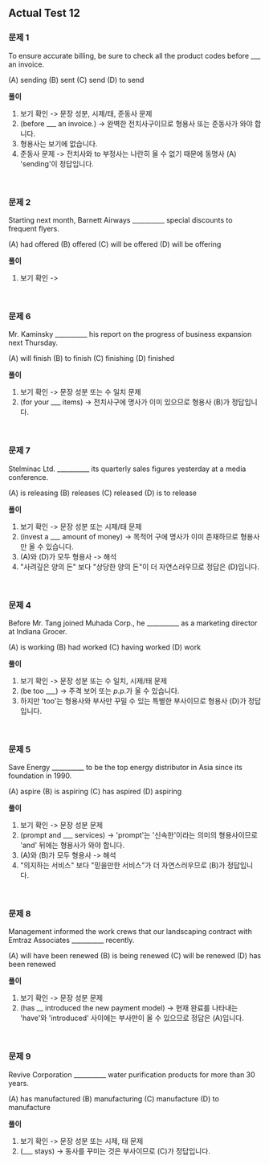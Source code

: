 ## Actual Test 12
### 문제 1

To ensure accurate billing, be sure to check all the product codes before ___ an invoice.

(A) sending (B) sent (C) send (D) to send

**풀이**

1. 보기 확인 -> 문장 성분, 시제/태, 준동사 문제
2. (before ___ an invoice.) -> 완벽한 전치사구이므로 형용사 또는 준동사가 와야 합니다.
3. 형용사는 보기에 없습니다.
4. 준동사 문제 -> 전치사와 to 부정사는 나란히 올 수 없기 때문에 동명사 (A) 'sending'이 정답입니다.

<br>

### 문제 2

Starting next month, Barnett Airways __________ special discounts to frequent flyers.

(A) had offered (B) offered (C) will be offered (D) will be offering

**풀이**

1. 보기 확인 -> 

<br>

### 문제 6

Mr. Kaminsky __________ his report on the progress of business expansion next Thursday.

(A) will finish (B) to finish (C) finishing (D) finished

**풀이**

1. 보기 확인 -> 문장 성분 또는 수 일치 문제
2. (for your ___ items) -> 전치사구에 명사가 이미 있으므로 형용사 (B)가 정답입니다.

<br>

### 문제 7

Stelminac Ltd. __________ its quarterly sales figures yesterday at a media conference.

(A) is releasing (B) releases (C) released (D) is to release

**풀이**

1. 보기 확인 -> 문장 성분 또는 시제/태 문제
2. (invest a ___ amount of money) -> 목적어 구에 명사가 이미 존재하므로 형용사만 올 수 있습니다.
3. (A)와 (D)가 모두 형용사 -> 해석
4. "사려깊은 양의 돈" 보다 "상당한 양의 돈"이 더 자연스러우므로 정답은 (D)입니다.
 
<br>

### 문제 4

Before Mr. Tang joined Muhada Corp., he __________ as a marketing director at Indiana Grocer.

(A) is working (B) had worked (C) having worked (D) work

**풀이**

1. 보기 확인 -> 문장 성분 또는 수 일치, 시제/태 문제
2. (be too ___) -> 주격 보어 또는 *p.p*.가 올 수 있습니다.
3. 하지만 'too'는 형용사와 부사만 꾸밀 수 있는 특별한 부사이므로 형용사 (D)가 정답입니다.

<br>

### 문제 5

Save Energy __________ to be the top energy distributor in Asia since its foundation in 1990.

(A) aspire (B) is aspiring (C) has aspired (D) aspiring

**풀이**

1. 보기 확인 -> 문장 성분 문제
2. (prompt and ___ services) -> 'prompt'는 '신속한'이라는 의미의 형용사이므로 'and' 뒤에는 형용사가 와야 합니다.
3. (A)와 (B)가 모두 형용사 -> 해석
4. "의지하는 서비스" 보다 "믿을만한 서비스"가 더 자연스러우므로 (B)가 정답입니다.

<br>

### 문제 8

Management informed the work crews that our landscaping contract with Emtraz Associates __________ recently.

(A) will have been renewed (B) is being renewed (C) will be renewed (D) has been renewed

**풀이**

1. 보기 확인 -> 문장 성분 문제
2. (has __ introduced the new payment model) -> 현재 완료를 나타내는 'have'와 'introduced' 사이에는 부사만이 올 수 있으므로 정답은 (A)입니다.

<br>

### 문제 9

Revive Corporation __________ water purification products for more than 30 years.

(A) has manufactured (B) manufacturing (C) manufacture (D) to manufacture

**풀이**

1. 보기 확인 -> 문장 성분 또는 시제, 태 문제
2. (___ stays) -> 동사를 꾸미는 것은 부사이므로 (C)가 정답입니다.
 
<br>

